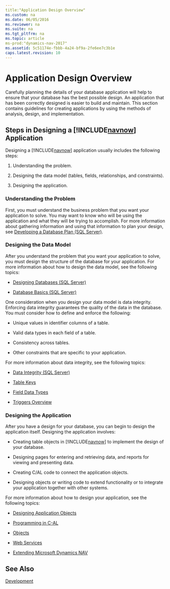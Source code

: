 ```yaml
---
title:"Application Design Overview"
ms.custom: na
ms.date: 06/05/2016
ms.reviewer: na
ms.suite: na
ms.tgt_pltfrm: na
ms.topic: article
ms-prod:"dynamics-nav-2017"
ms.assetid: 5c51174e-fbbb-4a24-bf9a-2fe6ee7c3b1e
caps.latest.revision: 10
---
```

# Application Design Overview
Carefully planning the details of your database application will help to ensure that your database has the best possible design. An application that has been correctly designed is easier to build and maintain. This section contains guidelines for creating applications by using the methods of analysis, design, and implementation.  
  
## Steps in Designing a [!INCLUDE[navnow](includes/navnow_md.md)] Application  
 Designing a [!INCLUDE[navnow](includes/navnow_md.md)] application usually includes the following steps:  
  
1.  Understanding the problem.  
  
2.  Designing the data model \(tables, fields, relationships, and constraints\).  
  
3.  Designing the application.  
  
### Understanding the Problem  
 First, you must understand the business problem that you want your application to solve. You may want to know who will be using the application and what they will be trying to accomplish. For more information about gathering information and using that information to plan your design, see [Developing a Database Plan \(SQL Server\)](http://go.microsoft.com/fwlink/?LinkId=240052).  
  
### Designing the Data Model  
 After you understand the problem that you want your application to solve, you must design the structure of the database for your application. For more information about how to design the data model, see the following topics:  
  
-   [Designing Databases \(SQL Server\)](http://go.microsoft.com/fwlink/?LinkId=240055)  
  
-   [Database Basics \(SQL Server\)](http://go.microsoft.com/fwlink/?LinkId=240053)  
  
 One consideration when you design your data model is data integrity. Enforcing data integrity guarantees the quality of the data in the database. You must consider how to define and enforce the following:  
  
-   Unique values in identifier columns of a table.  
  
-   Valid data types in each field of a table.  
  
-   Consistency across tables.  
  
-   Other constraints that are specific to your application.  
  
 For more information about data integrity, see the following topics:  
  
-   [Data Integrity \(SQL Server\)](http://go.microsoft.com/fwlink/?LinkId=240057)  
  
-   [Table Keys](Table-Keys.md)  
  
-   [Field Data Types](Field-Data-Types.md)  
  
-   [Triggers Overview](Triggers-Overview.md)  
  
### Designing the Application  
 After you have a design for your database, you can begin to design the application itself. Designing the application involves:  
  
-   Creating table objects in [!INCLUDE[navnow](includes/navnow_md.md)] to implement the design of your database.  
  
-   Designing pages for entering and retrieving data, and reports for viewing and presenting data.  
  
-   Creating C\/AL code to connect the application objects.  
  
-   Designing objects or writing code to extend functionality or to integrate your application together with other systems.  
  
 For more information about how to design your application, see the following topics:  
  
-   [Designing Application Objects](Designing-Application-Objects.md)  
  
-   [Programming in C\-AL](Programming-in-C-AL.md)  
  
-   [Objects](Objects.md)  
  
-   [Web Services](Web-Services.md)  
  
-   [Extending Microsoft Dynamics NAV](Extending-Microsoft-Dynamics-NAV.md)  
  
## See Also  
 [Development](Development.md)